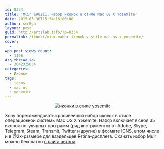 ```yaml
---
id: 8334
title: 'Muir &#8211; набор иконок в стиле Mac OS X Yosemite'
date: 2015-03-30T15:34:16+00:00
author: serEga
layout: post
guid: http://artslab.info/?p=8334
permalink: /ikonki/miur-nabor-ikonok-v-stile-mac-os-x-yosemite/
cover:
  -
wpb_post_views_count:
  - 1196
dsq_thread_id:
  - 3642335034
categories:
  - Иконки
tags:
  - icons
  - mac os
  - yosemite
---
```

<center>
  <a href="http://googledrive.com/host/0B9lHVSSSdxdxd0hjdUdmRzY3Tjg/ikonki_v_stile_macosx.jpg"><img src="http://googledrive.com/host/0B9lHVSSSdxdxd0hjdUdmRzY3Tjg/ikonki_v_stile_macosx-300x224.jpg" alt="иконки в стиле yosemite" class="aligncenter size-medium wp-image-8335" srcset="http://googledrive.com/host/0B9lHVSSSdxdxd0hjdUdmRzY3Tjg/ikonki_v_stile_macosx-300x224.jpg 300w, http://googledrive.com/host/0B9lHVSSSdxdxd0hjdUdmRzY3Tjg/ikonki_v_stile_macosx-1024x767.jpg 1024w, http://googledrive.com/host/0B9lHVSSSdxdxd0hjdUdmRzY3Tjg/ikonki_v_stile_macosx-900x674.jpg 900w, http://googledrive.com/host/0B9lHVSSSdxdxd0hjdUdmRzY3Tjg/ikonki_v_stile_macosx.jpg 1440w" sizes="(max-width: 300px) 100vw, 300px" /></a>
</center>

Хочу порекомендовать красивейший набор иконок в стиле операционной системы Mac OS X Yosemite. Набор включает в себя 35 иконок популярных программ (ряд инструментов от Adobe, Skype, Telegram, Steam, Transmit, Twitter и другие) в формате ICNS, в том числе и в @2x-размере для владельцев Retina-дисплеев. Скачать набор Muir можно бесплатно [с сайта автора](http://dewith.com/2015/muir-the-master-collection/).